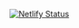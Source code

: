 [![Netlify Status](https://api.netlify.com/api/v1/badges/6327acd1-b09d-47c3-be85-5d9dff384313/deploy-status)](https://app.netlify.com/sites/onyoujeong/deploys)

